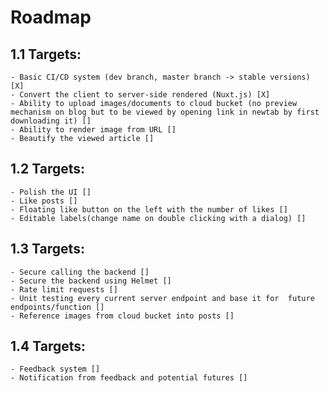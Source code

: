 # Roadmap

## 1.1 Targets:
    - Basic CI/CD system (dev branch, master branch -> stable versions) [X]
    - Convert the client to server-side rendered (Nuxt.js) [X]
    - Ability to upload images/documents to cloud bucket (no preview mechanism on blog but to be viewed by opening link in newtab by first downloading it) []
    - Ability to render image from URL []
    - Beautify the viewed article []

## 1.2 Targets:
    - Polish the UI []
    - Like posts []
    - Floating like button on the left with the number of likes []
    - Editable labels(change name on double clicking with a dialog) []

## 1.3 Targets:
    - Secure calling the backend []
    - Secure the backend using Helmet []
    - Rate limit requests []
    - Unit testing every current server endpoint and base it for  future endpoints/function []
    - Reference images from cloud bucket into posts []

## 1.4 Targets: 
    - Feedback system []
    - Notification from feedback and potential futures []
    